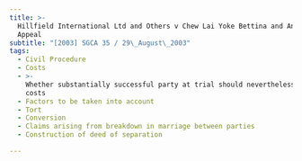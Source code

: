 ```yaml
---
title: >-
  Hillfield International Ltd and Others v Chew Lai Yoke Bettina and Another
  Appeal
subtitle: "[2003] SGCA 35 / 29\_August\_2003"
tags:
  - Civil Procedure
  - Costs
  - >-
    Whether substantially successful party at trial should nevertheless bear own
    costs
  - Factors to be taken into account
  - Tort
  - Conversion
  - Claims arising from breakdown in marriage between parties
  - Construction of deed of separation

---
```


